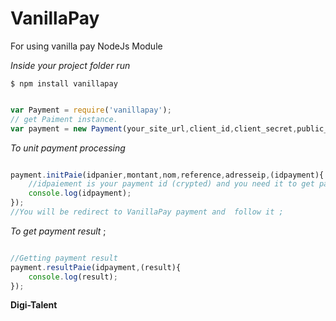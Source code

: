 # VanillaPay

For using vanilla pay NodeJs Module

*Inside your project folder run*

```
$ npm install vanillapay
```

```js

var Payment = require('vanillapay');
// get Paiment instance.
var payment = new Payment(your_site_url,client_id,client_secret,public_key,private_key);

```

*To unit payment processing*

```js

payment.initPaie(idpanier,montant,nom,reference,adresseip,(idpayment){
    //idpaiement is your payment id (crypted) and you need it to get payment result
    console.log(idpayment);
});
//You will be redirect to VanillaPay payment and  follow it ;

```

*To get payment result* ;

```js

//Getting payment result
payment.resultPaie(idpayment,(result){
    console.log(result);
});
```

**Digi-Talent**


